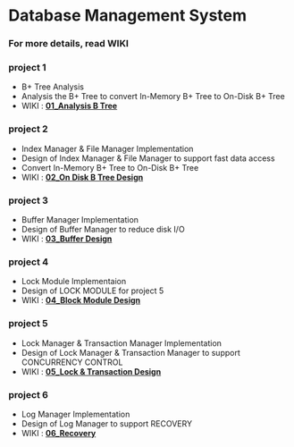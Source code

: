 # Database Management System
### For more details, read WIKI

### project 1
  - B+ Tree Analysis
  - Analysis the B+ Tree to convert In-Memory B+ Tree to On-Disk B+ Tree
  - WIKI : **[01_Analysis B Tree](https://github.com/youngSSS/DBMS/wiki/01_Analysis-B--Tree)**

### project 2
  - Index Manager & File Manager Implementation
  - Design of Index Manager & File Manager to support fast data access
  - Convert In-Memory B+ Tree to On-Disk B+ Tree
  - WIKI : **[02_On Disk B Tree Design](https://github.com/youngSSS/DBMS/wiki/02_On-Disk-B--Tree-Design)**
  
### project 3
  - Buffer Manager Implementation
  - Design of Buffer Manager to reduce disk I/O
  - WIKI : **[03_Buffer Design](https://github.com/youngSSS/DBMS/wiki/03_Buffer-Design)**

### project 4
  - Lock Module Implementaion
  - Design of LOCK MODULE for project 5
  - WIKI : **[04_Block Module Design](https://github.com/youngSSS/DBMS/wiki/04_Block-Module-Design)**

### project 5
  - Lock Manager & Transaction Manager Implementation
  - Design of Lock Manager & Transaction Manager to support CONCURRENCY CONTROL
  - WIKI : **[05_Lock & Transaction Design](https://github.com/youngSSS/DBMS/wiki/05_Lock-&-Transaction-Design)**

### project 6
  - Log Manager Implementation
  - Design of Log Manager to support RECOVERY
  - WIKI : **[06_Recovery](https://github.com/youngSSS/DBMS/wiki/06_Recovery)**
